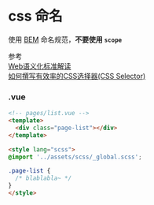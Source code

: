 # css 命名
使用 [BEM](http://getbem.com/) 命名规范，**不要使用 `scope`**

参考  
[Web语义化标准解读](https://github.com/kuitos/kuitos.github.io/issues/33)  
[如何撰写有效率的CSS选择器(CSS Selector)](http://www.mrmu.com.tw/2011/10/11/writing-efficient-css-selectors/)  

### .vue
```html
<!-- pages/list.vue -->
<template>
  <div class="page-list"></div>
</template>

<style lang="scss">
@import '../assets/scss/_global.scss';

.page-list {
  /* blablabla~ */
}
</style>
```

